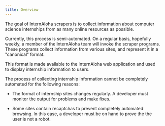 ```yaml
---
title: Overview
---
```


The goal of InternAloha scrapers is to collect information about computer science internships from as many online resources as possible.

Currently, this process is semi-automated.  On a regular basis, hopefully weekly, a member of the InternAloha team will invoke the scraper programs.  These programs collect information from various sites, and represent it in a "canonical" format.  

This format is made available to the InternAloha web application and used to display internship information to users.

The process of collecting internship information cannot be completely automated for the following reasons:

* The format of internship sites changes regularly.  A developer must monitor the output for problems and make fixes.

* Some sites contain recaptchas to prevent completely automated browsing. In this case, a developer must be on hand to prove the the user is not a robot.
